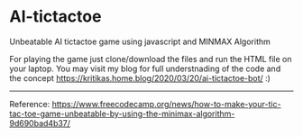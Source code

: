 # AI-tictactoe
Unbeatable AI tictactoe game using javascript and MINMAX Algorithm

For playing the game just clone/download the files and run the HTML file on your laptop. 
You may visit my blog for full understnading of the code and the concept
https://kritikas.home.blog/2020/03/20/ai-tictactoe-bot/  :)

-------------------------------------------------------------------------------------------------------------------------------

Reference:
https://www.freecodecamp.org/news/how-to-make-your-tic-tac-toe-game-unbeatable-by-using-the-minimax-algorithm-9d690bad4b37/

